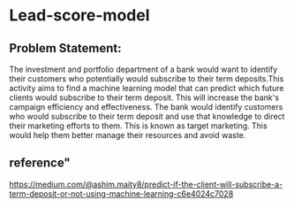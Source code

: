# Lead-score-model

## Problem Statement: 

The investment and portfolio department of a bank would want to identify their customers who potentially would subscribe to their term deposits.This activity aims to find a machine learning model that can predict which future clients would subscribe to their term deposit. This will increase the bank's campaign efficiency and effectiveness.
The bank would identify customers who would subscribe to their term deposit and use that knowledge to direct their marketing efforts to them. This is known as target marketing.
This would help them better manage their resources and avoid waste.

## reference"

https://medium.com/@ashim.maity8/predict-if-the-client-will-subscribe-a-term-deposit-or-not-using-machine-learning-c6e4024c7028
